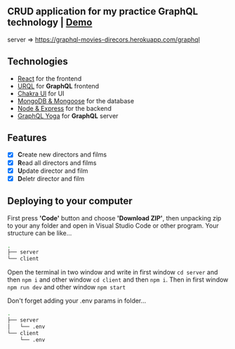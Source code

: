 ##  CRUD application for my practice GraphQL technology | [Demo](https://full-graphql.vercel.app/)
server => https://graphql-movies-direcors.herokuapp.com/graphql

## Technologies

- [React](https://reactjs.org/docs/create-a-new-react-app.html) for the frontend
- [URQL](https://formidable.com/open-source/urql/) for **GraphQL** frontend
- [Chakra UI](https://chakra-ui.com/) for UI
- [MongoDB & Mongoose](https://mongoosejs.com/) for the database
- [Node & Express](http://expressjs.com/) for the backend
- [GraphQL Yoga](https://www.graphql-yoga.com/) for **GraphQL** server

## Features

- [x] **C**reate new directors and films
- [x] **R**ead all directors and films
- [x] **U**pdate director and film
- [x] **D**eletr director and film

## Deploying to your computer

First press **'Code'** button and choose **'Download ZIP'**, then unpacking zip to your any folder and open in Visual Studio Code or other program.
Your structure can be like...

```bash
. 
├── server
└── client
```

Open the terminal in two window and write in first window `cd server` and then `npm i` and other window `cd client` and then `npm i`.
Then in first window `npm run dev` and other window `npm start`

Don't forget adding your .env params in folder...

```bash
. 
├── server
│   └── .env  
└── client
    └── .env  
```
